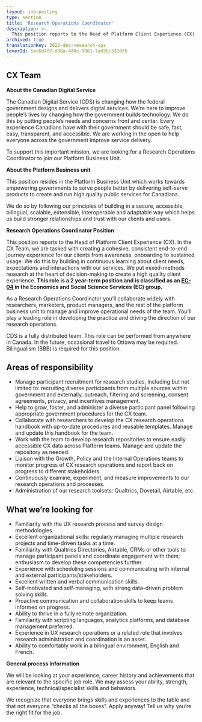 ```yaml
---
layout: job-posting
type: section
title: 'Research Operations Coordinator'
description: >-
  This position reports to the Head of Platform Client Experience (CX). In the CX Team, we are tasked with creating a cohesive, consistent end-to-end journey experience for our clients from awareness, onboarding to sustained usage. We do this by building in continuous learning about client needs, expectations and interactions with our services. We put mixed-methods research at the heart of decision-making to create a high quality client experience. This role is a 2 year-term position and is classified as an EC-04 in the Economics and Social Science Services (EC) group.
archived: true
translationKey: 2022-dec-research-ops
leverId: 6ac6d7f7-d80a-4f8c-9661-7ad35c3120f5
---
```


## CX Team 
**About the Canadian Digital Service**

The Canadian Digital Service (CDS) is changing how the federal government designs and delivers digital services. We’re here to improve people’s lives by changing how the government builds  technology. We do this by putting people’s needs and concerns front and center. Every experience Canadians have with their government should be safe, fast, easy, transparent, and accessible. We are working in the open to help everyone across the government improve service delivery. 

To support this important mission, we are looking for a Research Operations Coordinator to join our Platform Business Unit. 

**About the Platform Business unit**

This position resides in the Platform Business Unit which works towards empowering governments to serve people better by delivering self-serve products to create and run high quality public services for Canadians.

We do so by following our principles of building in a secure, accessible, bilingual, scalable, extensible, interoperable and adaptable way which helps us build stronger relationships and trust with our clients and users.

**Research Operations Coordinator Position** 

This position reports to the Head of Platform Client Experience (CX). In the CX Team, we are tasked with creating a cohesive, consistent end-to-end journey experience for our clients from awareness, onboarding to sustained usage. We do this by building in continuous learning about client needs, expectations and interactions with our services. We put mixed-methods research at the heart of decision-making to create a high quality client experience. **This role is a 2 year-term position and is classified as an [EC-04](https://www.tbs-sct.canada.ca/agreements-conventions/view-visualiser-eng.aspx?id=4) in the Economics and Social Science Services (EC) group.**

As a Research Operations Coordinator you’ll collaborate widely with researchers, marketers, product managers, and the rest of the platform business unit to manage and improve operational needs of the team. You'll play a leading role in developing the practice and driving the direction of our research operations. 

CDS is a fully distributed team. This role can be performed from anywhere in Canada. In the future, occasional travel to Ottawa may be required. Bilingualism (BBB) is required for this position.

## Areas of responsibility
- Manage participant recruitment for research studies, including but not limited to: recruiting diverse participants from multiple sources within government and externally, outreach, filtering and screening, consent agreements, privacy, and incentives management.
- Help to grow, foster, and administer a diverse participant panel following appropriate government procedures for the CX team.
- Collaborate with researchers to develop the CX research operations handbook with up-to-date procedures and reusable templates. Manage and update this handbook for the team.
- Work with the team to develop research repositories to ensure easily accessible CX data across Platform teams. Manage and update the repository as needed.
- Liaison with the Growth, Policy and the Internal Operations teams to monitor progress of CX research operations and report back on progress to different stakeholders.
- Continuously examine, experiment, and measure improvements to our research operations and processes.
- Administration of our research toolsets: Qualtrics, Dovetail, Airtable, etc.

## What we’re looking for
- Familiarity with the UX research process and survey design methodologies.
- Excellent organizational skills: regularly managing multiple research projects and time-driven tasks at a time.
- Familiarity with Qualtrics Directories, Airtable, CRMs or other tools to manage participant panels and coordinate engagement with them; enthusiasm to develop these competencies further.
- Experience with scheduling sessions and communicating with internal and external participants/stakeholders.
- Excellent written and verbal communication skills.
- Self-motivated and self-managing, with strong data-driven problem solving skills.
- Proactive communication and collaboration skills to keep teams informed on progress.
- Ability to thrive in a fully remote organization.
- Familiarity with scripting languages, analytics platforms, and database management preferred.
- Experience in UX research operations or a related role that involves research administration and coordination is an asset.
- Ability to comfortably work in a bilingual environment, English and French.

**General process information** 

We will be looking at your experience, career history and achievements that are relevant to the specific job role. We may assess your ability, strength, experience, technical/specialist skills and behaviors.

We recognize that everyone brings skills and experiences to the table and that not everyone “checks all the boxes”. Apply anyway! Tell us why you’re the right fit for the job.

